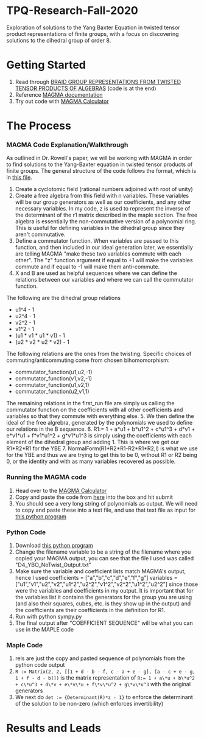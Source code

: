 # TPQ-Research-Fall-2020
Exploration of solutions to the Yang Baxter Equation in twisted tensor product representations of finite groups, with a focus on discovering solutions to the dihedral group of order 8.

# Getting Started
1. Read through [BRAID GROUP REPRESENTATIONS FROM TWISTED TENSOR PRODUCTS OF ALGEBRAS](https://arxiv.org/pdf/1906.08153.pdf) (code is at the end)
2. Reference [MAGMA documentation](http://magma.maths.usyd.edu.au/magma/pdf/first.pdf)
3. Try out code with [MAGMA Calculator](http://magma.maths.usyd.edu.au/calc/)

# The Process
### MAGMA Code Explanation/Walkthrough
As outlined in Dr. Rowell's paper, we will be working with MAGMA in order to find solutions to the Yang-Baxter equation in twisted tensor products of finite groups. The general structure of the code follows the format, which is in [this file](https://github.com/HunterCharlesHewitt/TPQ-Research-Fall-2020/blob/main/magma_code/first_run_D4_twist.mag).
1. Create a cyclotomic field (rational numbers adjoined with root of unity)
2. Create a free algebra from this field with n variables. These variables will be our group generators as well as our coefficients, and any other necessary variables. In my code, z is used to represent the inverse of the determinant of the r1 matrix described in the maple section. The free algebra is essentially the non-commutative version of a polynomial ring. This is useful for defining variables in the dihedral group since they aren't commutative. 
3. Define a commutator function. When variables are passed to this function, and then included in our ideal generation later, we essentially are telling MAGMA "make these two variables commute with each other". The "z" function argument if equal to +1 will make the variables commute and if equal to -1 will make them anti-commute.
4. X and B are used as helpful sequences where we can define the relations between our variables and where we can call the commutator function.

The following are the dihedral group relations
- u1^4 - 1
- u2^4 - 1
- v2^2 - 1
- v1^2 - 1
- (u1 \* v1 \* u1 \* v1) - 1
- (u2 \* v2 \* u2 \* v2) - 1 

The following relations are the ones from the twisting. Specific choices of commuting/anticommuting come from chosen bihomomorphism: 
- commutator_function(u1,u2,-1)
- commutator_function(v1,v2,-1)
- commutator_function(u1,v2,1)
- commutator_function(u2,v1,1) 

The remaining relations in the first_run file are simply us calling the commutator function on the coefficients with all other coefficients and variables so that they commute with everything else. 
5. We then define the ideal of the free algrebra, generated by the polynomials we used to define our relations in the B sequence. 
6. R1:= 1 + a\*u1 + b\*u1^2 + c\*u1^3 + d\*v1 + e\*v1\*u1 + f\*v1\*u1^2 + g\*v1\*u1^3 is simply using the coefficients with each element of the dihedral group and adding 1. This is where we get our R1\*R2\*R1 for the YBE
7. NormalForm(R1\*R2\*R1-R2\*R1\*R2,I) is what we use for the YBE and thus we are trying to get this to be 0, without R1 or R2 being 0, or the identity and with as many variables recovered as possible. 
### Running the MAGMA code 
1. Head over to the [MAGMA Calculator](http://magma.maths.usyd.edu.au/calc/)
2. Copy and paste the code from [here](https://github.com/HunterCharlesHewitt/TPQ-Research-Fall-2020/blob/main/magma_code/first_run_D4_twist.mag) into the box and hit submit
3. You should see a very long string of polynomials as output. We will need to copy and paste these into a text file, and use that text file as input for [this python program](https://github.com/HunterCharlesHewitt/TPQ-Research-Fall-2020/blob/main/simplify.py)
### Python Code 
1. Download [this python program](https://github.com/HunterCharlesHewitt/TPQ-Research-Fall-2020/blob/main/simplify.py)
2. Change the filename variable to be a string of the filename where you copied your MAGMA output, you can see that the file I used was called "D4_YBO_NoTwist_Output.txt"
3. Make sure the variable and coefficient lists match MAGMA's output, hence I used coefficients = \["a","b","c","d","e","f","g"\]
variables = \["u1","v1","u2","v2","u1^2","u2^2","v1^2","v2^2","u1^2","u2^2"\] since those were the variables and coefficients in my output. It is important that for the variables list it contains the generators for the group you are using (and also their squares, cubes, etc. is they show up in the output) and the coefficients are their coefficients in the definition for R1.
4. Run with python sympy.py
5. The final output after "COEFFICIENT SEQUENCE" will be what you can use in the MAPLE code
### Maple Code
1. rels are just the copy and pasted sequence of polynomials from the python code output
2. `R := Matrix(2, 2, [[1 + d - b - f, c - a + e - g], [a - c + e - g, 1 + f - d - b]])` is the matrix representation of  `R:= 1 + a\*u + b\*u^2 + c\*u^3 + d\*v + e\*v\*u + f\*v\*u^2 + g\*v\*u^3` with the original generators
3. We next do `det := {Determinant(R)*z - 1}` to enforce the determinant of the solution to be non-zero (which enforces invertibility) 
# Results and Leads